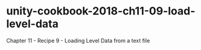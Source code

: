 # unity-cookbook-2018-ch11-09-load-level-data
Chapter 11 - Recipe 9 - Loading Level Data from a text file
